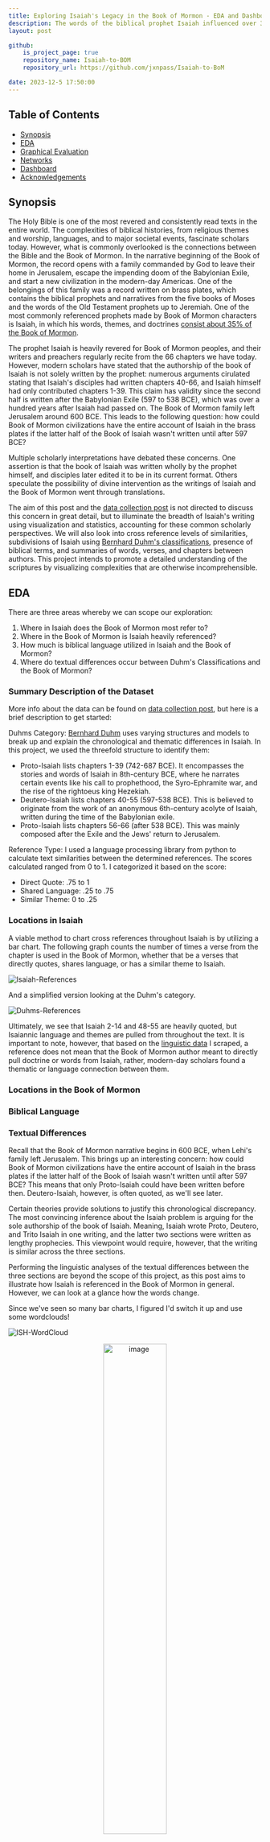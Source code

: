 ```yaml
---
title: Exploring Isaiah's Legacy in the Book of Mormon - EDA and Dashboard
description: The words of the biblical prophet Isaiah influenced over 35% of the Book of Mormon! This post utilizes generated data and illustrates the impact of Isaiah on the Book of Mormon using cross refeerences, textual similarities, and Bible language. 
layout: post

github:
    is_project_page: true
    repository_name: Isaiah-to-BOM
    repository_url: https://github.com/jxnpass/Isaiah-to-BoM

date: 2023-12-5 17:50:00
---
```


## Table of Contents

- [Synopsis](#synopsis)
- [EDA](#eda)
- [Graphical Evaluation](#graphical-evaluation)
- [Networks](#cross-reference-networks)
- [Dashboard](#dashboard)
- [Acknowledgements](#acknowledgements-and-ethical-considerations)

## Synopsis

The Holy Bible is one of the most revered and consistently read texts in the entire world. The complexities of biblical histories, from religious themes and worship, languages, and to major societal events, fascinate scholars today. However, what is commonly overlooked is the connections between the Bible and the Book of Mormon. In the narrative beginning of the Book of Mormon, the record opens with a family commanded by God to leave their home in Jerusalem, escape the impending doom of the Babylonian Exile, and start a new civilization in the modern-day Americas. One of the belongings of this family was a record written on brass plates, which contains the biblical prophets and narratives from the five books of Moses and the words of the Old Testament prophets up to Jeremiah. One of the most commonly referenced prophets made by Book of Mormon characters is Isaiah, in which his words, themes, and doctrines [consist about 35% of the Book of Mormon](https://www.churchofjesuschrist.org/study/manual/old-testament-student-manual-kings-malachi/enrichment-e?lang=eng).

The prophet Isaiah is heavily revered for Book of Mormon peoples, and their writers and preachers regularly recite from the 66 chapters we have today. However, modern scholars have stated that the authorship of the book of Isaiah is not solely written by the prophet: numerous arguments cirulated stating that Isaiah's disciples had written chapters 40-66, and Isaiah himself had only contributed chapters 1-39. This claim has validity since the second half is written after the Babylonian Exile (597 to 538 BCE), which was over a hundred years after Isaiah had passed on. The Book of Mormon family left Jerusalem around 600 BCE. This leads to the following question: how could Book of Mormon civilizations have the entire account of Isaiah in the brass plates if the latter half of the Book of Isaiah wasn't written until after 597 BCE? 

Multiple scholarly interpretations have debated these concerns. One assertion is that the book of Isaiah was written wholly by the prophet himself, and disciples later edited it to be in its current format. Others speculate the possibility of divine intervention as the writings of Isaiah and the Book of Mormon went through translations. 

The aim of this post and the [data collection post](/_posts/2023-12-5-IsaiahToBOM-DC.md) is not directed to discuss this concern in great detail, but to illuminate the breadth of Isaiah's writing using visualization and statistics, accounting for these common scholarly perspectives. We will also look into cross reference levels of similarities, subdivisions of Isaiah using [Bernhard Duhm's classifications](https://en.wikipedia.org/wiki/Book_of_Isaiah), presence of biblical terms, and summaries of words, verses, and chapters between authors. This project intends to promote a detailed understanding of the scriptures by visualizing complexities that are otherwise incomprehensible. 

## EDA

There are three areas whereby we can scope our exploration:
1. Where in Isaiah does the Book of Mormon most refer to?
2. Where in the Book of Mormon is Isaiah heavily referenced?
3. How much is biblical language utilized in Isaiah and the Book of Mormon?
4. Where do textual differences occur between Duhm's Classifications and the Book of Mormon?

### Summary Description of the Dataset

More info about the data can be found on [data collection post](/_posts/2023-12-5-IsaiahToBOM-DC.md), but here is a brief description to get started:

Duhms Category: [Bernhard Duhm](https://en.wikipedia.org/wiki/Book_of_Isaiah) uses varying structures and models to break up and explain the chronological and thematic differences in Isaiah. In this project, we used the threefold structure to identify them:
- Proto-Isaiah lists chapters 1-39 (742-687 BCE). It encompasses the stories and words of Isaiah in 8th-century BCE, where he narrates certain events like his call to prophethood, the Syro-Ephramite war, and the rise of the rightoeus king Hezekiah.
- Deutero-Isaiah lists chapters 40-55 (597-538 BCE). This is believed to originate from the work of an anonymous 6th-century acolyte of Isaiah, written during the time of the Babylonian exile. 
- Proto-Isaiah lists chapters 56-66 (after 538 BCE). This was mainly composed after the Exile and the Jews' return to Jerusalem.

Reference Type: I used a language processing library from python to calculate text similarities between the determined references. The scores calculated ranged from 0 to 1. I categorized it based on the score:
- Direct Quote: .75 to 1
- Shared Language: .25 to .75
- Similar Theme: 0 to .25




### Locations in Isaiah

A viable method to chart cross references throughout Isaiah is by utilizing a bar chart. The following graph counts the number of times a verse from the chapter is used in the Book of Mormon, whether that be a verses that directly quotes, shares language, or has a similar theme to Isaiah.  

![Isaiah-References](/assets/Isaiah-to-BOM/graphics/ref_count_ISH.png)

And a simplified version looking at the Duhm's category. 

![Duhms-References](/assets/Isaiah-to-BOM/graphics/ref_count_DUHMS.png)

Ultimately, we see that Isaiah 2-14 and 48-55 are heavily quoted, but Isaiannic language and themes are pulled from throughout the text. It is important to note, however, that based on the [linguistic data](http://www.creationismonline.com/Mormons/KJV_Verses.pdf) I scraped, a reference does not mean that the Book of Mormon author meant to directly pull doctrine or words from Isaiah, rather, modern-day scholars found a thematic or language connection between them. 

### Locations in the Book of Mormon





### Biblical Language



### Textual Differences

Recall that the Book of Mormon narrative begins in 600 BCE, when Lehi's family left Jerusalem. This brings up an interesting concern: how could Book of Mormon civilizations have the entire account of Isaiah in the brass plates if the latter half of the Book of Isaiah wasn't written until after 597 BCE? This means that only Proto-Isaiah could have been written before then. Deutero-Isaiah, however, is often quoted, as we'll see later.

Certain theories provide solutions to justify this chronological discrepancy. The most convincing inference about the Isaiah problem is arguing for the sole authorship of the book of Isaiah. Meaning, Isaiah wrote Proto, Deutero, and Trito Isaiah in one writing, and the latter two sections were written as lengthy prophecies. This viewpoint would require, however, that the writing is similar across the three sections. 

Performing the linguistic analyses of the textual differences between the three sections are beyond the scope of this project, as this post aims to illustrate how Isaiah is referenced in the Book of Mormon in general. However, we can look at a glance how the words change. 

Since we've seen so many bar charts, I figured I'd switch it up and use some wordclouds!

![ISH-WordCloud](/assets/Isaiah-to-BOM/graphics/wordcloud_DUHMS.png)

<p align="center">
    <img src="/assets/Isaiah-to-BOM/graphics/wordcloud_BOM.png" alt="image" width="50%" height="auto">
</p>





<!-- ![BOM-WordCloud](/assets/Isaiah-to-BOM/graphics/wordcloud_BOM.png) -->


<!-- Isaiah Summary  -->



![Duhms-BibleDictionary](/assets/Isaiah-to-BOM/graphics/bd_DUHMS.png)

<!-- Book of Mormon Summary  -->

![BoM-References](/assets/Isaiah-to-BOM/graphics/ref_count_BOM.png)
![BoM-BibleDictionary](/assets/Isaiah-to-BOM/graphics/bd_BOM.png)

<!-- Comparison -->

![BoM-ISH-BibleDictionary](/assets/Isaiah-to-BOM/graphics/bd_comp.png)


### Cross Reference Networks

[By Chapter](/assets/Isaiah-to-BOM/network-visuals/by_chapter.html)

[By Verse](/assets/Isaiah-to-BOM/network-visuals/by_verse.html)

### Dashboard

[Streamlit](https://isaiah-to-bom.streamlit.app/)

## Acknowledgements and Ethical Considerations

All data used was made publicly available. The inspiration for this project came from the [OpenBible.info](http://www.openbible.info/labs/cross-references/) and [Medium](https://medium.com/swlh/analyzing-references-in-bibles-verses-using-complex-networks-with-pandas-and-gephi-8a4edc52e7ab). Part of the data was downloaded from the [LDS Documentation Project](https://scriptures.nephi.org/), a research organization providing public domain data files on LDS scriptures. Rest of the raw data was scraped from [Linguistics Study in the Book of Mormon](http://www.creationismonline.com/Mormons/Mormons.html) and [The Church of Jesus Christ of Latter-day Saints](https://www.churchofjesuschrist.org/).